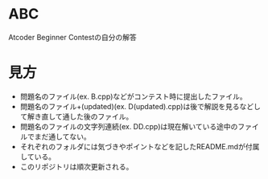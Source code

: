 # ABC
Atcoder Beginner Contestの自分の解答

# 見方
* 問題名のファイル(ex. B.cpp)などがコンテスト時に提出したファイル。
* 問題名のファイル+(updated)(ex. D(updated).cpp)は後で解説を見るなどして解き直して通した後のファイル。
* 問題名のファイルの文字列連続(ex. DD.cpp)は現在解いている途中のファイルでまだ通してない。
* それぞれのフォルダには気づきやポイントなどを記したREADME.mdが付属している。
* このリポジトリは順次更新される。